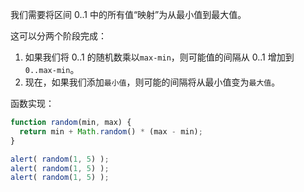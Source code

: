 我们需要将区间 0..1 中的所有值“映射”为从最小值到最大值。

这可以分两个阶段完成：

1. 如果我们将 0..1 的随机数乘以`max-min`，则可能值的间隔从 0..1 增加到 `0..max-min`。
2. 现在，如果我们添加`最小值`，则可能的间隔将从最小值变为`最大值`。

函数实现：

```js run
function random(min, max) {
  return min + Math.random() * (max - min);
}

alert( random(1, 5) ); 
alert( random(1, 5) ); 
alert( random(1, 5) ); 
```
